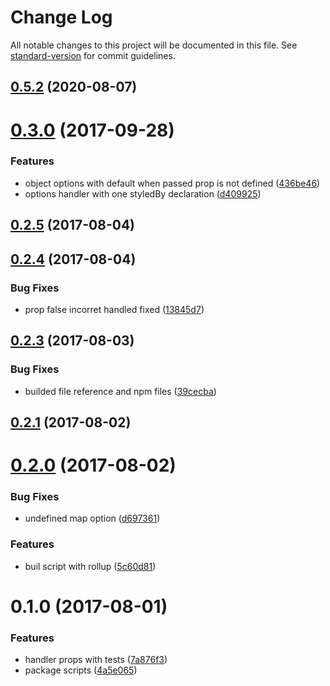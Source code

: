 # Change Log

All notable changes to this project will be documented in this file. See [standard-version](https://github.com/conventional-changelog/standard-version) for commit guidelines.

<a name="0.5.2"></a>
## [0.5.2](https://github.com/dreamfliper/styled-by/compare/v0.5.1...v0.5.2) (2020-08-07)



<a name="0.3.0"></a>
# [0.3.0](https://github.com/brunobertolini/styled-by/compare/v0.2.5...v0.3.0) (2017-09-28)


### Features

* object options with default when passed prop is not defined ([436be46](https://github.com/brunobertolini/styled-by/commit/436be46))
* options handler with one styledBy declaration ([d409925](https://github.com/brunobertolini/styled-by/commit/d409925))



<a name="0.2.5"></a>
## [0.2.5](https://github.com/brunobertolini/styled-by/compare/v0.2.4...v0.2.5) (2017-08-04)



<a name="0.2.4"></a>
## [0.2.4](https://github.com/brunobertolini/styled-by/compare/v0.2.3...v0.2.4) (2017-08-04)


### Bug Fixes

* prop false incorret handled fixed ([13845d7](https://github.com/brunobertolini/styled-by/commit/13845d7))



<a name="0.2.3"></a>
## [0.2.3](https://github.com/brunobertolini/styled-by/compare/v0.2.1...v0.2.3) (2017-08-03)


### Bug Fixes

* builded file reference and npm files ([39cecba](https://github.com/brunobertolini/styled-by/commit/39cecba))



<a name="0.2.1"></a>
## [0.2.1](https://github.com/brunobertolini/styled-by/compare/v0.2.0...v0.2.1) (2017-08-02)



<a name="0.2.0"></a>
# [0.2.0](https://github.com/brunobertolini/styled-by/compare/v0.1.0...v0.2.0) (2017-08-02)


### Bug Fixes

* undefined map option ([d697361](https://github.com/brunobertolini/styled-by/commit/d697361))


### Features

* buil script with rollup ([5c60d81](https://github.com/brunobertolini/styled-by/commit/5c60d81))



<a name="0.1.0"></a>
# 0.1.0 (2017-08-01)


### Features

* handler props with tests ([7a876f3](https://github.com/brunobertolini/styled-by/commit/7a876f3))
* package scripts ([4a5e065](https://github.com/brunobertolini/styled-by/commit/4a5e065))
